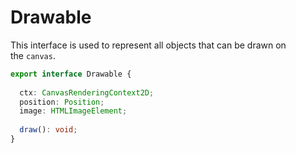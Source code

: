 # Drawable

This interface is used to represent all objects that can be drawn on the `canvas`.

```Typescript
export interface Drawable {  
  
  ctx: CanvasRenderingContext2D;  
  position: Position;  
  image: HTMLImageElement;  
  
  draw(): void;  
}
```


